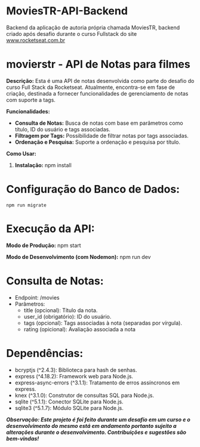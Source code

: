 # MoviesTR-API-Backend
Backend da aplicação de autoria própria chamada MoviesTR, backend criado após desafio durante o curso Fullstack do site www.rocketseat.com.br

# movierstr - API de Notas para filmes

**Descrição:**
Esta é uma API de notas desenvolvida como parte do desafio do curso Full Stack da Rocketseat. Atualmente, encontra-se em fase de criação, destinada a fornecer funcionalidades de gerenciamento de notas com suporte a tags.

**Funcionalidades:**
- **Consulta de Notas:** Busca de notas com base em parâmetros como título, ID do usuário e tags associadas.
- **Filtragem por Tags:** Possibilidade de filtrar notas por tags associadas.
- **Ordenação e Pesquisa:** Suporte a ordenação e pesquisa por título.

**Como Usar:**
1. **Instalação:**
    npm install

# Configuração do Banco de Dados:
    npm run migrate

# Execução da API:
**Modo de Produção:**
    npm start

**Modo de Desenvolvimento (com Nodemon):**
    npm run dev

# Consulta de Notas:

- Endpoint: /movies
- Parâmetros:
    - title (opcional): Título da nota.
    - user_id (obrigatório): ID do usuário.
    - tags (opcional): Tags associadas à nota (separadas por vírgula).
    - rating (opicional): Avaliação associada a nota

# Dependências:

- bcryptjs (^2.4.3): Biblioteca para hash de senhas.
- express (^4.18.2): Framework web para Node.js.
- express-async-errors (^3.1.1): Tratamento de erros assíncronos em express.
- knex (^3.1.0): Construtor de consultas SQL para Node.js.
- sqlite (^5.1.1): Conector SQLite para Node.js.
- sqlite3 (^5.1.7): Módulo SQLite para Node.js.

***Observação: Este projeto é foi feito durante um desafio em um curso e o desenvolvimento do mesmo está em andamento portanto sujeito a alterações durante o desenvolvimento. Contribuições e sugestões são bem-vindas!***
